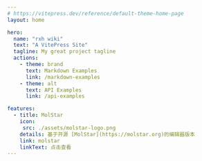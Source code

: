 ```yaml
---
# https://vitepress.dev/reference/default-theme-home-page
layout: home

hero:
  name: "rxh wiki"
  text: "A VitePress Site"
  tagline: My great project tagline
  actions:
    - theme: brand
      text: Markdown Examples
      link: /markdown-examples
    - theme: alt
      text: API Examples
      link: /api-examples

features:
  - title: MolStar
    icon: 
     src: ./assets/molstar-logo.png
    details: 基于开源 [MolStar](https://molstar.org)的编辑器版本
    link: molstar
    linkText: 点击查看
---
```


<Confetti />